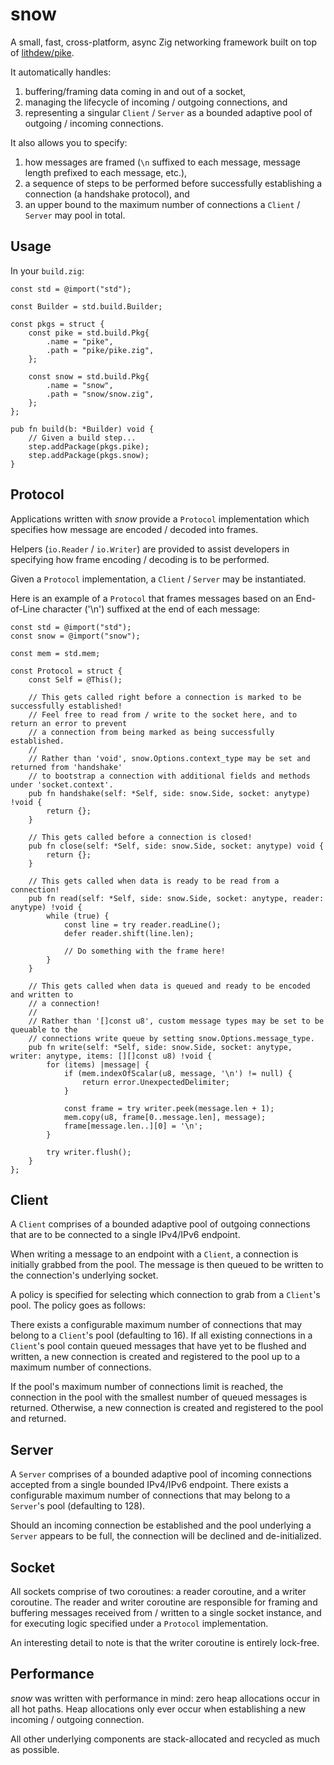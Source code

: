 # snow

A small, fast, cross-platform, async Zig networking framework built on top of [lithdew/pike](https://github.com/lithdew/pike).

It automatically handles:
1. buffering/framing data coming in and out of a socket,
2. managing the lifecycle of incoming / outgoing connections, and 
3. representing a singular `Client` / `Server` as a bounded adaptive pool of outgoing / incoming connections.

It also allows you to specify:
1. how messages are framed (`\n` suffixed to each message, message length prefixed to each message, etc.),
2. a sequence of steps to be performed before successfully establishing a connection (a handshake protocol), and
3. an upper bound to the maximum number of connections a `Client` / `Server` may pool in total.

## Usage

In your `build.zig`:

```zig
const std = @import("std");

const Builder = std.build.Builder;

const pkgs = struct {
    const pike = std.build.Pkg{
        .name = "pike",
        .path = "pike/pike.zig",
    };

    const snow = std.build.Pkg{
        .name = "snow",
        .path = "snow/snow.zig",
    };
};

pub fn build(b: *Builder) void {
    // Given a build step...
    step.addPackage(pkgs.pike);
    step.addPackage(pkgs.snow);
}
```

## Protocol

Applications written with _snow_ provide a `Protocol` implementation which specifies how message are encoded / decoded into frames.

Helpers (`io.Reader` / `io.Writer`) are provided to assist developers in specifying how frame encoding / decoding is to be performed.

Given a `Protocol` implementation, a `Client` / `Server` may be instantiated.

Here is an example of a `Protocol` that frames messages based on an End-of-Line character ('\n') suffixed at the end of each message:

```zig
const std = @import("std");
const snow = @import("snow");

const mem = std.mem;

const Protocol = struct {
    const Self = @This();

    // This gets called right before a connection is marked to be successfully established!
    // Feel free to read from / write to the socket here, and to return an error to prevent
    // a connection from being marked as being successfully established.
    //
    // Rather than 'void', snow.Options.context_type may be set and returned from 'handshake'
    // to bootstrap a connection with additional fields and methods under 'socket.context'.
    pub fn handshake(self: *Self, side: snow.Side, socket: anytype) !void {
        return {};
    }

    // This gets called before a connection is closed!
    pub fn close(self: *Self, side: snow.Side, socket: anytype) void {
        return {};
    }

    // This gets called when data is ready to be read from a connection!
    pub fn read(self: *Self, side: snow.Side, socket: anytype, reader: anytype) !void {
        while (true) {
            const line = try reader.readLine();
            defer reader.shift(line.len);

            // Do something with the frame here!
        }
    }

    // This gets called when data is queued and ready to be encoded and written to
    // a connection!
    //
    // Rather than '[]const u8', custom message types may be set to be queuable to the
    // connections write queue by setting snow.Options.message_type.
    pub fn write(self: *Self, side: snow.Side, socket: anytype, writer: anytype, items: [][]const u8) !void {
        for (items) |message| {
            if (mem.indexOfScalar(u8, message, '\n') != null) {
                return error.UnexpectedDelimiter;
            }

            const frame = try writer.peek(message.len + 1);
            mem.copy(u8, frame[0..message.len], message);
            frame[message.len..][0] = '\n';
        }

        try writer.flush();
    }
};
```

## Client

A `Client` comprises of a bounded adaptive pool of outgoing connections that are to be connected to a single IPv4/IPv6 endpoint.

When writing a message to an endpoint with a `Client`, a connection is initially grabbed from the pool. The message is then queued to be written to the connection's underlying socket.

A policy is specified for selecting which connection to grab from a `Client`'s pool. The policy goes as follows:

There exists a configurable maximum number of connections that may belong to a `Client`'s pool (defaulting to 16). If all existing connections in a `Client`'s pool contain queued messages that have yet to be flushed and written, a new connection is created and registered to the pool up to a maximum number of connections.

If the pool's maximum number of connections limit is reached, the connection in the pool with the smallest number of queued messages is returned. Otherwise, a new connection is created and registered to the pool and returned.

## Server

A `Server` comprises of a bounded adaptive pool of incoming connections accepted from a single bounded IPv4/IPv6 endpoint. There exists a configurable maximum number of connections that may belong to a `Server`'s pool (defaulting to 128).

Should an incoming connection be established and the pool underlying a `Server` appears to be full, the connection will be declined and de-initialized.

## Socket

All sockets comprise of two coroutines: a reader coroutine, and a writer coroutine. The reader and writer coroutine are responsible for framing and buffering messages received from / written to a single socket instance, and for executing logic specified under a `Protocol` implementation.

An interesting detail to note is that the writer coroutine is entirely lock-free.

## Performance

_snow_ was written with performance in mind: zero heap allocations occur in all hot paths. Heap allocations only ever occur when establishing a new incoming / outgoing connection.

All other underlying components are stack-allocated and recycled as much as possible.